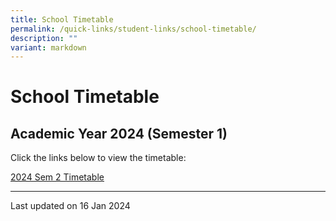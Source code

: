 ```yaml
---
title: School Timetable
permalink: /quick-links/student-links/school-timetable/
description: ""
variant: markdown
---
```

School Timetable
================

Academic Year 2024 (Semester 1)
-------------------------------

Click the links below to view the timetable:

[2024 Sem 2 Timetable](/files/2024_SEM_2_Timetable_Classes.pdf)


* * *

Last updated on 16 Jan 2024